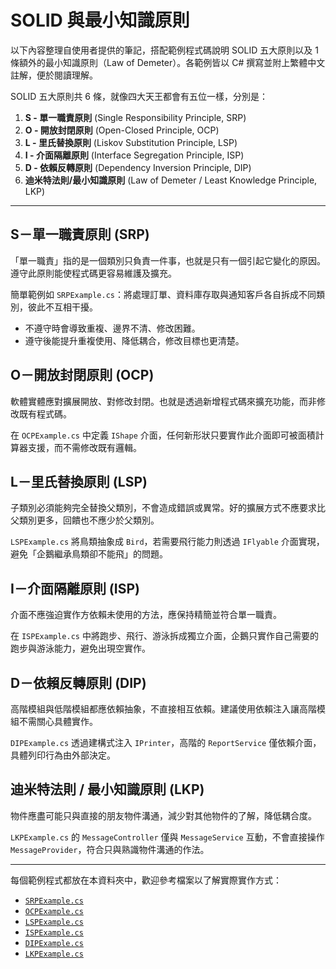 # SOLID 與最小知識原則

以下內容整理自使用者提供的筆記，搭配範例程式碼說明 SOLID 五大原則以及 1 條額外的最小知識原則（Law of Demeter）。各範例皆以 C# 撰寫並附上繁體中文註解，便於閱讀理解。

SOLID 五大原則共 6 條，就像四大天王都會有五位一樣，分別是：

1. **S - 單一職責原則** (Single Responsibility Principle, SRP)
2. **O - 開放封閉原則** (Open-Closed Principle, OCP)
3. **L - 里氏替換原則** (Liskov Substitution Principle, LSP)
4. **I - 介面隔離原則** (Interface Segregation Principle, ISP)
5. **D - 依賴反轉原則** (Dependency Inversion Principle, DIP)
6. **迪米特法則/最小知識原則** (Law of Demeter / Least Knowledge Principle, LKP)

---

## S－單一職責原則 (SRP)

「單一職責」指的是一個類別只負責一件事，也就是只有一個引起它變化的原因。遵守此原則能使程式碼更容易維護及擴充。

簡單範例如 `SRPExample.cs`：將處理訂單、資料庫存取與通知客戶各自拆成不同類別，彼此不互相干擾。

- 不遵守時會導致重複、邊界不清、修改困難。
- 遵守後能提升重複使用、降低耦合，修改目標也更清楚。

## O－開放封閉原則 (OCP)

軟體實體應對擴展開放、對修改封閉。也就是透過新增程式碼來擴充功能，而非修改既有程式碼。

在 `OCPExample.cs` 中定義 `IShape` 介面，任何新形狀只要實作此介面即可被面積計算器支援，而不需修改既有邏輯。

## L－里氏替換原則 (LSP)

子類別必須能夠完全替換父類別，不會造成錯誤或異常。好的擴展方式不應要求比父類別更多，回饋也不應少於父類別。

`LSPExample.cs` 將鳥類抽象成 `Bird`，若需要飛行能力則透過 `IFlyable` 介面實現，避免「企鵝繼承鳥類卻不能飛」的問題。

## I－介面隔離原則 (ISP)

介面不應強迫實作方依賴未使用的方法，應保持精簡並符合單一職責。

在 `ISPExample.cs` 中將跑步、飛行、游泳拆成獨立介面，企鵝只實作自己需要的跑步與游泳能力，避免出現空實作。

## D－依賴反轉原則 (DIP)

高階模組與低階模組都應依賴抽象，不直接相互依賴。建議使用依賴注入讓高階模組不需關心具體實作。

`DIPExample.cs` 透過建構式注入 `IPrinter`，高階的 `ReportService` 僅依賴介面，具體列印行為由外部決定。

## 迪米特法則 / 最小知識原則 (LKP)

物件應盡可能只與直接的朋友物件溝通，減少對其他物件的了解，降低耦合度。

`LKPExample.cs` 的 `MessageController` 僅與 `MessageService` 互動，不會直接操作 `MessageProvider`，符合只與熟識物件溝通的作法。

---

每個範例程式都放在本資料夾中，歡迎參考檔案以了解實際實作方式：

- [`SRPExample.cs`](SRPExample.cs)
- [`OCPExample.cs`](OCPExample.cs)
- [`LSPExample.cs`](LSPExample.cs)
- [`ISPExample.cs`](ISPExample.cs)
- [`DIPExample.cs`](DIPExample.cs)
- [`LKPExample.cs`](LKPExample.cs)

